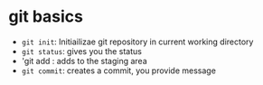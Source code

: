 # git basics
- `git init`: Initiailizae git repository in current working directory
- `git status`: gives you the status
- 'git add <FILE>: adds <FILE> to the staging area
- `git commit`: creates a commit, you provide message

